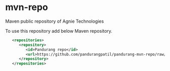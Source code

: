 mvn-repo
========

Maven public repository of Agnie Technologies

To use this repository add below Maven repository.

```xml
   <repositories>
      <repository>
         <id>Pandurang repo</id>
         <url>https://github.com/pandurangpatil/pandurang-mvn-repo/raw/master/releases</url>
      </repository>
   </repositories>
```


